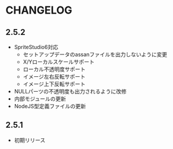 # CHANGELOG

## 2.5.2
* SpriteStudio6対応
  * セットアップデータのassanファイルを出力しないように変更
  * X/Yローカルスケールサポート
  * ローカル不透明度サポート
  * イメージ左右反転サポート
  * イメージ上下反転サポート
* NULLパーツの不透明度も出力されるように改修
* 内部モジュールの更新
* NodeJS型定義ファイルの更新

## 2.5.1
* 初期リリース
